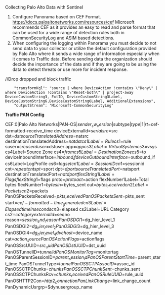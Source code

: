 Collecting Palo Alto Data with Sentinel

1. Configure Panorama based on CEF Format. https://docs.paloaltonetworks.com/resources/cef  Microsoft recommends CEF as it provides an easy to read and parse format that can be used for a wide range of detection rules both in CommonSecurityLog and ASIM based detections.
2. When configuring the logging within Panorama you must decide to not send data to your collector or utilize the default configuration provided by Palo Alto where it sends a wide range of information especially when it comes to Traffic data. Before sending data the organization should decide the importance of the data and if they are going to be using the data to detect threats or use more for incident response. 




//Drop dropped and block traffic

        "transformKql": "source | where DeviceAction !contains \"Deny\" | where DeviceAction !contains \"Reset-both\" | project-away DeviceCustomString3, ExtID, DeviceCustomString3Label, DeviceCustomString6,DeviceCustomString6Label, AdditionalExtensions",
        "outputStream": "Microsoft-CommonSecurityLog"



**Traffic PAN Config**

CEF:0|Palo Alto Networks|PAN-OS|$sender_sw_version|$subtype|$type|1|rt=$cef-formatted-receive_time
deviceExternalId=$serial src=$src dst=$dst sourceTranslatedAddress=$natsrc
destinationTranslatedAddress=$natdst cs1Label=Rule cs1=$rule suser=$srcuser duser=$dstuser app=$app
cs3Label=Virtual System cs3=$vsys cs4Label=Source Zone cs4=$from cs5Label=Destination Zone cs5=$to
deviceInboundInterface=$inbound_if deviceOutboundInterface=$outbound_if cs6Label=LogProfile cs6=$logset
cn1Label=SessionID cn1=$sessionid cnt=$repeatcnt spt=$sport dpt=$dport sourceTranslatedPort=$natsport
destinationTranslatedPort=$natdport flexString1Label=Flags flexString1=$flags proto=$proto act=$action
flexNumber1Label=Total bytes flexNumber1=$bytes in=$bytes_sent out=$bytes_received cn2Label=Packets
cn2=$packets PanOSPacketsReceived=$pkts_received PanOSPacketsSent=$pkts_sent
start=$cef-formatted-time_generated cn3Label=Elapsed time in seconds cn3=$elapsed cs2Label=URL Category
cs2=$category externalId=$seqno reason=$session_end_reason PanOSDGl1=$dg_hier_level_1
PanOSDGl2=$dg_hier_level_2 PanOSDGl3=$dg_hier_level_3 PanOSDGl4=$dg_hier_level_4
dvchost=$device_name cat=$action_source PanOSActionFlags=$actionflags
PanOSSrcUUID=$src_uuid PanOSDstUUID=$dst_uuid PanOSTunnelID=$tunnelid PanOSMonitorTag=$monitortag
PanOSParentSessionID=$parent_session_id PanOSParentStartTime=$parent_start_time PanOSTunnelType=$tunnel
PanOSSCTPAssocID=$assoc_id PanOSSCTPChunks=$chunks PanOSSCTPChunkSent=$chunks_sent
PanOSSCTPChunksRcv=$chunks_received PanOSRuleUUID=$rule_uuid PanOSHTTP2Con=$http2_connection
PanLinkChange=$link_change_count PanDynamicUsrgrp=$dynusergroup_name
